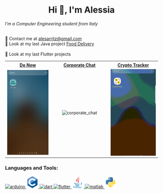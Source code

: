 <h1 align="center">Hi 👋, I'm Alessia</h1>
<h6 align="left">I’m a Computer Engineering student from Italy</h6>


📨 Contact me at <a href="alesarritz@gmail.com">alesarritz@gmail.com</a> <br>
🌭 Look at my last Java project [Food Delivery](https://github.com/alesarritz/food-delivery) <br><br>
📱 Look at my last Flutter projects  <br>
<table>
<tr>
<th width=300><a href="https://github.com/alesarritz/do-now">Do Now</a> </th>
<th width=300> <a href="https://github.com/alesarritz/corporate-chat">Corporate Chat</a></th>
<th width=300> <a href="https://github.com/alesarritz/crypto-tracker">Crypto Tracker</a> </th>
</tr>
<td align="center"><img src="https://github.com/alesarritz/do-now/blob/9468bbdf7029c2557bba0379d27e2fd82d085285/do_now.gif" alt="do_now" width=150 > </td>
<td align="center"><img src="https://github.com/alesarritz/corporate-chat/blob/fbe657506907cb7f68755a5958647cf4f722c5f2/my_result.gif" alt="corporate_chat" width=150> </td>
<td align="center"><img src="https://github.com/alesarritz/crypto-tracker/blob/11532187d23be2e672d24cd2001ce91a8c797a78/my-result.gif" alt="crypto_tracker" width=150 ></td>
</table>


<h3 align="left">Languages and Tools:</h3>
<p align="left"> <a href="https://www.arduino.cc/" target="_blank" rel="noreferrer"> <img src="https://cdn.worldvectorlogo.com/logos/arduino-1.svg" alt="arduino" width="40" height="40"/> </a> <a href="https://www.cprogramming.com/" target="_blank" rel="noreferrer"> <img src="https://raw.githubusercontent.com/devicons/devicon/master/icons/c/c-original.svg" alt="c" width="40" height="40"/> </a> <a href="https://dart.dev" target="_blank" rel="noreferrer"> <img src="https://www.vectorlogo.zone/logos/dartlang/dartlang-icon.svg" alt="dart" width="40" height="40"/> </a> <a href="https://flutter.dev" target="_blank" rel="noreferrer"> <img src="https://www.vectorlogo.zone/logos/flutterio/flutterio-icon.svg" alt="flutter" width="40" height="40"/> </a> <a href="https://www.java.com" target="_blank" rel="noreferrer"> <img src="https://raw.githubusercontent.com/devicons/devicon/master/icons/java/java-original.svg" alt="java" width="40" height="40"/> </a> <a href="https://www.mathworks.com/" target="_blank" rel="noreferrer"> <img src="https://upload.wikimedia.org/wikipedia/commons/2/21/Matlab_Logo.png" alt="matlab" width="40" height="40"/> </a> <a href="https://www.python.org" target="_blank" rel="noreferrer"> <img src="https://raw.githubusercontent.com/devicons/devicon/master/icons/python/python-original.svg" alt="python" width="40" height="40"/> </a> </p>
